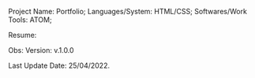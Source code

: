 Project Name: Portfolio;
Languages/System: HTML/CSS; 
Softwares/Work Tools: ATOM; 

Resume:

Obs: Version: v.1.0.0

Last Update Date: 25/04/2022.

